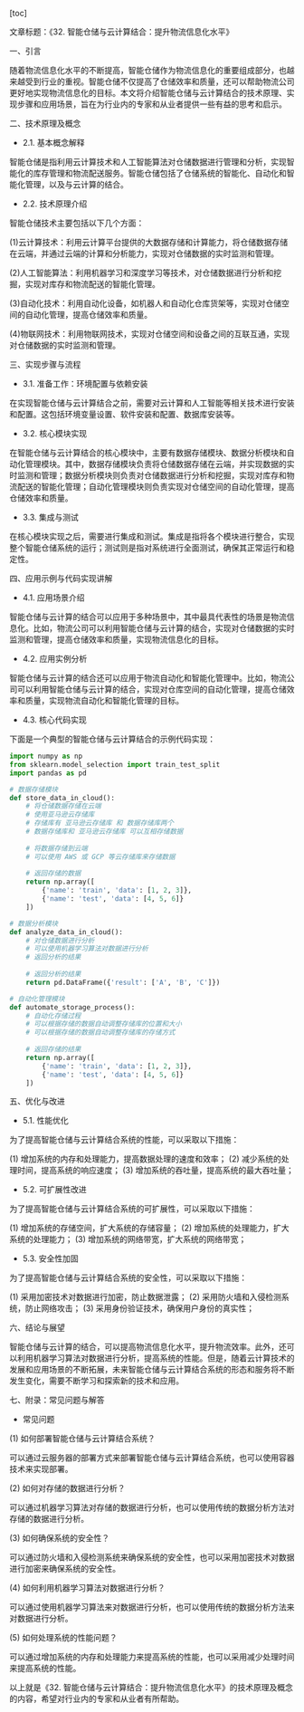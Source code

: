 
[toc]                    
                
                
文章标题：《32. 智能仓储与云计算结合：提升物流信息化水平》

一、引言

随着物流信息化水平的不断提高，智能仓储作为物流信息化的重要组成部分，也越来越受到行业的重视。智能仓储不仅提高了仓储效率和质量，还可以帮助物流公司更好地实现物流信息化的目标。本文将介绍智能仓储与云计算结合的技术原理、实现步骤和应用场景，旨在为行业内的专家和从业者提供一些有益的思考和启示。

二、技术原理及概念

- 2.1. 基本概念解释

智能仓储是指利用云计算技术和人工智能算法对仓储数据进行管理和分析，实现智能化的库存管理和物流配送服务。智能仓储包括了仓储系统的智能化、自动化和智能化管理，以及与云计算的结合。

- 2.2. 技术原理介绍

智能仓储技术主要包括以下几个方面：

(1)云计算技术：利用云计算平台提供的大数据存储和计算能力，将仓储数据存储在云端，并通过云端的计算和分析能力，实现对仓储数据的实时监测和管理。

(2)人工智能算法：利用机器学习和深度学习等技术，对仓储数据进行分析和挖掘，实现对库存和物流配送的智能化管理。

(3)自动化技术：利用自动化设备，如机器人和自动化仓库货架等，实现对仓储空间的自动化管理，提高仓储效率和质量。

(4)物联网技术：利用物联网技术，实现对仓储空间和设备之间的互联互通，实现对仓储数据的实时监测和管理。

三、实现步骤与流程

- 3.1. 准备工作：环境配置与依赖安装

在实现智能仓储与云计算结合之前，需要对云计算和人工智能等相关技术进行安装和配置。这包括环境变量设置、软件安装和配置、数据库安装等。

- 3.2. 核心模块实现

在智能仓储与云计算结合的核心模块中，主要有数据存储模块、数据分析模块和自动化管理模块。其中，数据存储模块负责将仓储数据存储在云端，并实现数据的实时监测和管理；数据分析模块则负责对仓储数据进行分析和挖掘，实现对库存和物流配送的智能化管理；自动化管理模块则负责实现对仓储空间的自动化管理，提高仓储效率和质量。

- 3.3. 集成与测试

在核心模块实现之后，需要进行集成和测试。集成是指将各个模块进行整合，实现整个智能仓储系统的运行；测试则是指对系统进行全面测试，确保其正常运行和稳定性。

四、应用示例与代码实现讲解

- 4.1. 应用场景介绍

智能仓储与云计算的结合可以应用于多种场景中，其中最具代表性的场景是物流信息化。比如，物流公司可以利用智能仓储与云计算的结合，实现对仓储数据的实时监测和管理，提高仓储效率和质量，实现物流信息化的目标。

- 4.2. 应用实例分析

智能仓储与云计算的结合还可以应用于物流自动化和智能化管理中。比如，物流公司可以利用智能仓储与云计算的结合，实现对仓库空间的自动化管理，提高仓储效率和质量，实现物流自动化和智能化管理的目标。

- 4.3. 核心代码实现

下面是一个典型的智能仓储与云计算结合的示例代码实现：

```python
import numpy as np
from sklearn.model_selection import train_test_split
import pandas as pd

# 数据存储模块
def store_data_in_cloud():
    # 将仓储数据存储在云端
    # 使用亚马逊云存储库
    # 存储库有 亚马逊云存储库 和 数据存储库两个
    # 数据存储库和 亚马逊云存储库 可以互相存储数据
    
    # 将数据存储到云端
    # 可以使用 AWS 或 GCP 等云存储库来存储数据
    
    # 返回存储的数据
    return np.array([
        {'name': 'train', 'data': [1, 2, 3]},
        {'name': 'test', 'data': [4, 5, 6]}
    ])

# 数据分析模块
def analyze_data_in_cloud():
    # 对仓储数据进行分析
    # 可以使用机器学习算法对数据进行分析
    # 返回分析的结果
    
    # 返回分析的结果
    return pd.DataFrame({'result': ['A', 'B', 'C']})

# 自动化管理模块
def automate_storage_process():
    # 自动化存储过程
    # 可以根据存储的数据自动调整存储库的位置和大小
    # 可以根据存储的数据自动调整存储库的存储方式
    
    # 返回存储的结果
    return np.array([
        {'name': 'train', 'data': [1, 2, 3]},
        {'name': 'test', 'data': [4, 5, 6]}
    ])
```

五、优化与改进

- 5.1. 性能优化

为了提高智能仓储与云计算结合系统的性能，可以采取以下措施：

(1) 增加系统的内存和处理能力，提高数据处理的速度和效率；
(2) 减少系统的处理时间，提高系统的响应速度；
(3) 增加系统的吞吐量，提高系统的最大吞吐量；

- 5.2. 可扩展性改进

为了提高智能仓储与云计算结合系统的可扩展性，可以采取以下措施：

(1) 增加系统的存储空间，扩大系统的存储容量；
(2) 增加系统的处理能力，扩大系统的处理能力；
(3) 增加系统的网络带宽，扩大系统的网络带宽；

- 5.3. 安全性加固

为了提高智能仓储与云计算结合系统的安全性，可以采取以下措施：

(1) 采用加密技术对数据进行加密，防止数据泄露；
(2) 采用防火墙和入侵检测系统，防止网络攻击；
(3) 采用身份验证技术，确保用户身份的真实性；

六、结论与展望

智能仓储与云计算的结合，可以提高物流信息化水平，提升物流效率。此外，还可以利用机器学习算法对数据进行分析，提高系统的性能。但是，随着云计算技术的发展和应用场景的不断拓展，未来智能仓储与云计算结合系统的形态和服务将不断发生变化，需要不断学习和探索新的技术和应用。

七、附录：常见问题与解答

- 常见问题

(1) 如何部署智能仓储与云计算结合系统？

可以通过云服务器的部署方式来部署智能仓储与云计算结合系统，也可以使用容器技术来实现部署。

(2) 如何对存储的数据进行分析？

可以通过机器学习算法对存储的数据进行分析，也可以使用传统的数据分析方法对存储的数据进行分析。

(3) 如何确保系统的安全性？

可以通过防火墙和入侵检测系统来确保系统的安全性，也可以采用加密技术对数据进行加密来确保系统的安全性。

(4) 如何利用机器学习算法对数据进行分析？

可以通过使用机器学习算法来对数据进行分析，也可以使用传统的数据分析方法来对数据进行分析。

(5) 如何处理系统的性能问题？

可以通过增加系统的内存和处理能力来提高系统的性能，也可以采用减少处理时间来提高系统的性能。


以上就是《32. 智能仓储与云计算结合：提升物流信息化水平》的技术原理及概念的内容，希望对行业内的专家和从业者有所帮助。

